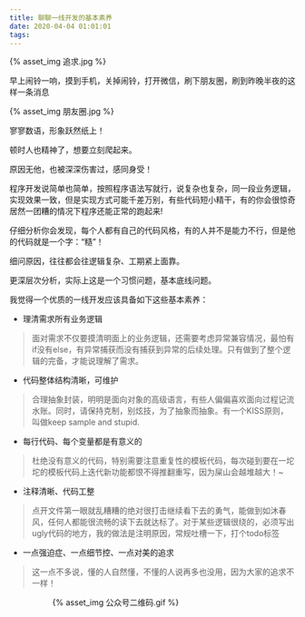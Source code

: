 ```yaml
---
title: 聊聊一线开发的基本素养
date: 2020-04-04 01:01:01
tags:
---
```


{% asset_img 追求.jpg %}

早上闹铃一响，摸到手机，关掉闹铃，打开微信，刷下朋友圈，刷到昨晚半夜的这样一条消息
<div style="width:100%;margin:auto">
{% asset_img 朋友圈.jpg %}
</div>

寥寥数语，形象跃然纸上！

顿时人也精神了，想要立刻爬起来。

原因无他，也被深深伤害过，感同身受！

程序开发说简单也简单，按照程序语法写就行，说复杂也复杂，同一段业务逻辑，实现效果一致，但是实现方式可能千差万别，有些代码短小精干，有的你会很惊奇居然一团糟的情况下程序还能正常的跑起来!

仔细分析你会发现，每个人都有自己的代码风格，有的人并不是能力不行，但是他的代码就是一个字：“糙”！

细问原因，往往都会往逻辑复杂、工期紧上面靠。

更深层次分析，实际上这是一个习惯问题，基本底线问题。

我觉得一个优质的一线开发应该具备如下这些基本素养：

- 理清需求所有业务逻辑
> 面对需求不仅要摸清明面上的业务逻辑，还需要考虑异常兼容情况，最怕有if没有else，有异常捕获而没有捕获到异常的后续处理。只有做到了整个逻辑的完备，才能说理解了需求。

- 代码整体结构清晰，可维护
> 合理抽象封装，明明是面向对象的高级语言，有些人偏偏喜欢面向过程记流水账。同时，请保持克制，别炫技，为了抽象而抽象。有一个KISS原则，叫做keep sample and stupid.

- 每行代码、每个变量都是有意义的
> 杜绝没有意义的代码，特别需要注意重复性的模板代码，每次碰到要在一坨坨的模板代码上迭代新功能都恨不得推翻重写，因为屎山会越堆越大！~

- 注释清晰、代码工整
> 点开文件第一眼就乱糟糟的绝对很打击继续看下去的勇气，能做到如沐春风，任何人都能很流畅的读下去就达标了。对于某些逻辑很绕的，必须写出ugly代码的地方，我的做法是注明原因，常规吐槽一下，打个todo标签

- 一点强迫症、一点细节控、一点对美的追求
> 这一点不多说，懂的人自然懂，不懂的人说再多也没用，因为大家的追求不一样！

<div style="width:70%;margin:auto">
{% asset_img 公众号二维码.gif %}
</div>

